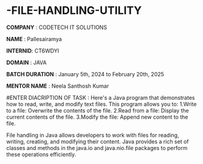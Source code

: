 # -FILE-HANDLING-UTILITY

**COMPANY** : CODETECH IT SOLUTIONS

**NAME**    : Pallesairamya

**INTERNID**: CT6WDYI

**DOMAIN**  : JAVA

**BATCH DURATION** : January 5th, 2024 to February 20th, 2025

**MENTOR NAME** :  Neela Santhosh Kumar 

#ENTER DIACRIPTION OF TASK :
Here's a Java program that demonstrates how to read, write, and modify text files. This program allows you to: 
1.Write to a file: Overwrite the contents of the file. 
2.Read from a file: Display the current contents of the file. 
3.Modify the file: Append new content to the file.

File handling in Java allows developers to work with files for reading, writing, creating, and modifying their content. Java provides a rich set of classes and methods in the java.io and java.nio.file packages to perform these operations efficiently.
